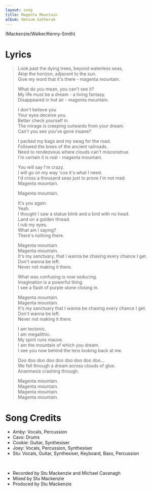 ```yaml
---
layout: song
title: Magenta Mountain
album: Omnium Gatherum
---
```


(Mackenzie/Walker/Kenny-Smith)

# Lyrics

> Look past the dying trees, beyond waterless seas,  
> Atop the horizon, adjacent to the sun.  
> Give my word that it's there - magenta mountain.  
>  
> What do you mean, you can't see it?  
> My life must be a dream - a living fantasy.  
> Disappeared in hot air - magenta mountain.  
>  
> I don't believe you  
> Your eyes deceive you.  
> Better check yourself in.  
> The mirage is creeping outwards from your dream.  
> Can't you see you've gone insane?  
>  
> I packed my bags and my swag for the road.  
> Followed the bows of the ancient railroads.  
> Need to rendezvous where clouds can't misconstrue.  
> I'm certain it is real - magenta mountain.  
>  
> You will say I'm crazy.  
> I will go on my way 'cos it's what I need.  
> I'd cross a thousand seas just to prove I'm not mad.  
> Magenta mountain.  
>  
> Magenta mountain.  
> 
> It's you again.  
> Yeah.  
> I thought I saw a statue blink and a bird with no head.  
> Land on a golden thread.  
> I rub my eyes.  
> What am I saying?  
> There's nothing there.  
>  
> Magenta mountain.  
> Magenta mountain.  
> It's my sanctuary, that I wanna be chasing every chance I get.  
> Don't wanna be left.  
> Never not making it there.  
>  
> What was confusing is now seducing.  
> Imagination is a powerful thing.  
> I see a flash of purple stone closing in.  
>  
> Magenta mountain.  
> Magenta mountain.  
> It's my sanctuary that I wanna be chasing every chance I get.  
> Don't wanna be left.  
> Never not making it there.  
>  
> I am tectonic.  
> I am megalithic.  
> My spirit runs mauve.  
> I am the mountain of which you dream.  
> I see you now behind the lens looking back at me.  
>  
> Doo doo doo doo doo doo doo doo doo...  
> We fell through a dream across clouds of glue.  
> Anamnesis crashing through.  
>  
> Magenta mountain.  
> Magenta mountain.  
> Magenta mountain.  
> Magenta mountain.  

# Song Credits

* Amby: Vocals, Percussion
* Cavs: Drums
* Cookie: Guitar, Synthesiser
* Joey: Vocals, Percussion, Synthesiser
* Stu: Vocals, Guitar, Synthesiser, Keyboard, Bass, Percussion
<br>

* Recorded by Stu Mackenzie and Michael Cavanagh
* Mixed by Stu Mackenzie
* Produced by Stu Mackenzie
